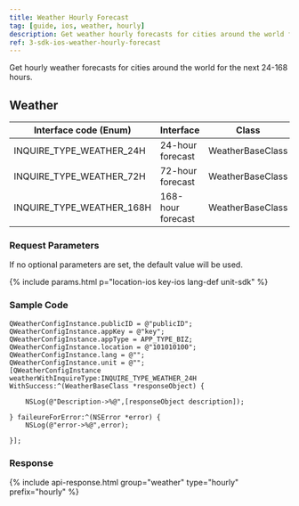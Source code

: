 ```yaml
---
title: Weather Hourly Forecast
tag: [guide, ios, weather, hourly]
description: Get weather hourly forecasts for cities around the world for the next 24-168 hours.
ref: 3-sdk-ios-weather-hourly-forecast
---
```


Get hourly weather forecasts for cities around the world for the next 24-168 hours.

## Weather

| Interface code (Enum)     | Interface         | Class            |
| ------------------------- | ----------------- | ---------------- |
| INQUIRE_TYPE_WEATHER_24H  | 24-hour forecast  | WeatherBaseClass |
| INQUIRE_TYPE_WEATHER_72H  | 72-hour forecast  | WeatherBaseClass |
| INQUIRE_TYPE_WEATHER_168H | 168-hour forecast | WeatherBaseClass |

### Request Parameters

If no optional parameters are set, the default value will be used.

{% include params.html p="location-ios key-ios lang-def unit-sdk" %}

### Sample Code

```objc
QWeatherConfigInstance.publicID = @"publicID";
QWeatherConfigInstance.appKey = @"key";
QWeatherConfigInstance.appType = APP_TYPE_BIZ;
QWeatherConfigInstance.location = @"101010100";
QWeatherConfigInstance.lang = @"";
QWeatherConfigInstance.unit = @"";
[QWeatherConfigInstance weatherWithInquireType:INQUIRE_TYPE_WEATHER_24H WithSuccess:^(WeatherBaseClass *responseObject) {
        
    NSLog(@"Description->%@",[responseObject description]);
        
} faileureForError:^(NSError *error) {
    NSLog(@"error->%@",error);
        
}];
```

### Response

{% include api-response.html group="weather" type="hourly" prefix="hourly" %}
